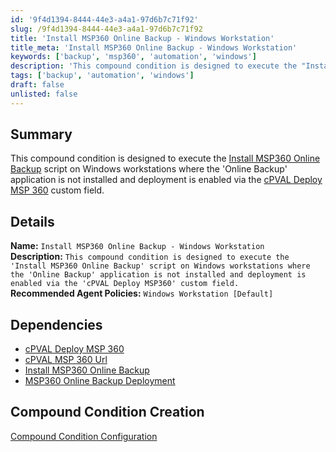 ```yaml
---
id: '9f4d1394-8444-44e3-a4a1-97d6b7c71f92'
slug: /9f4d1394-8444-44e3-a4a1-97d6b7c71f92
title: 'Install MSP360 Online Backup - Windows Workstation'
title_meta: 'Install MSP360 Online Backup - Windows Workstation'
keywords: ['backup', 'msp360', 'automation', 'windows']
description: 'This compound condition is designed to execute the "Install MSP360 Online Backup" script on Windows workstations where the "Online Backup" application is not installed and deployment is enabled via the "cPVAL Deploy MSP360" custom field.'
tags: ['backup', 'automation', 'windows']
draft: false
unlisted: false
---
```


## Summary

This compound condition is designed to execute the [Install MSP360 Online Backup](/docs/104e0456-6bb4-4e65-b0c0-0f8b6c0a4d8b) script on Windows workstations where the 'Online Backup' application is not installed and deployment is enabled via the [cPVAL Deploy MSP 360](/docs/294f2f3e-1091-45b0-b764-b16ae054fad7) custom field.

## Details

**Name:** `Install MSP360 Online Backup - Windows Workstation`  
**Description:** `This compound condition is designed to execute the 'Install MSP360 Online Backup' script on Windows workstations where the 'Online Backup' application is not installed and deployment is enabled via the 'cPVAL Deploy MSP360' custom field.`  
**Recommended Agent Policies:** `Windows Workstation [Default]`

## Dependencies

- [cPVAL Deploy MSP 360](/docs/294f2f3e-1091-45b0-b764-b16ae054fad7)
- [cPVAL MSP 360 Url](/docs/7e18083b-6a0e-49da-8a08-cfe9c7fa3378)
- [Install MSP360 Online Backup](/docs/104e0456-6bb4-4e65-b0c0-0f8b6c0a4d8b)
- [MSP360 Online Backup Deployment](2f783bba-4022-43d3-8bb4-a768f68fe8c2)

## Compound Condition Creation

[Compound Condition Configuration](https://github.com/ProVal-Tech/ninjarmm/blob/main/compound-conditions/install-msp-360-online-windows-workstation.toml)
